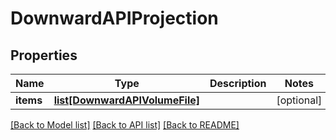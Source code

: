 # DownwardAPIProjection

## Properties
Name | Type | Description | Notes
------------ | ------------- | ------------- | -------------
**items** | [**list[DownwardAPIVolumeFile]**](DownwardAPIVolumeFile.md) |  | [optional] 

[[Back to Model list]](../README.md#documentation-for-models) [[Back to API list]](../README.md#documentation-for-api-endpoints) [[Back to README]](../README.md)


